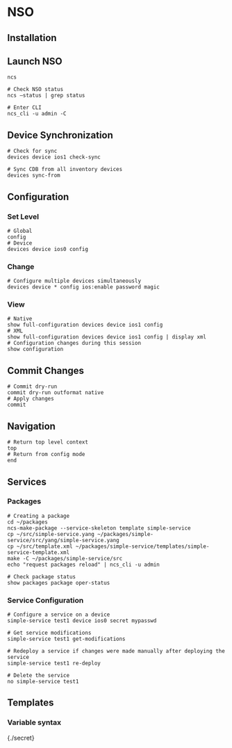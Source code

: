# NSO

## Installation

## Launch NSO

```
ncs

# Check NSO status
ncs —status | grep status

# Enter CLI
ncs_cli -u admin -C
```

## Device Synchronization

```
# Check for sync
devices device ios1 check-sync

# Sync CDB from all inventory devices
devices sync-from
```

## Configuration

### Set Level
```
# Global
config
# Device
devices device ios0 config
```

### Change

````
# Configure multiple devices simultaneously
devices device * config ios:enable password magic
````

### View

````
# Native
show full-configuration devices device ios1 config
# XML
show full-configuration devices device ios1 config | display xml
# Configuration changes during this session
show configuration
````

## Commit Changes

```
# Commit dry-run
commit dry-run outformat native
# Apply changes
commit
```

## Navigation

````
# Return top level context
top
# Return from config mode
end
````

## Services

### Packages

```
# Creating a package
cd ~/packages
ncs-make-package --service-skeleton template simple-service
cp ~/src/simple-service.yang ~/packages/simple-service/src/yang/simple-service.yang 
cp ~/src/template.xml ~/packages/simple-service/templates/simple-service-template.xml 
make -C ~/packages/simple-service/src
echo "request packages reload" | ncs_cli -u admin

# Check package status
show packages package oper-status
```

### Service Configuration

```
# Configure a service on a device
simple-service test1 device ios0 secret mypasswd

# Get service modifications
simple-service test1 get-modifications

# Redeploy a service if changes were made manually after deploying the service
simple-service test1 re-deploy

# Delete the service
no simple-service test1
```

## Templates

### Variable syntax

<secret>{./secret}</secret>